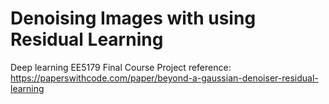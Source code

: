 # Denoising Images with using Residual Learning
Deep learning EE5179 Final  Course Project
reference: https://paperswithcode.com/paper/beyond-a-gaussian-denoiser-residual-learning
